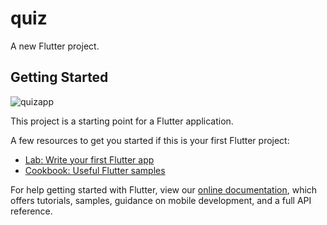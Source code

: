 # quiz

A new Flutter project.

## Getting Started


![quizapp](https://user-images.githubusercontent.com/64021665/100259628-6d348a80-2f6e-11eb-9880-89c8f20838ac.gif)

This project is a starting point for a Flutter application.

A few resources to get you started if this is your first Flutter project:

- [Lab: Write your first Flutter app](https://flutter.dev/docs/get-started/codelab)
- [Cookbook: Useful Flutter samples](https://flutter.dev/docs/cookbook)

For help getting started with Flutter, view our
[online documentation](https://flutter.dev/docs), which offers tutorials,
samples, guidance on mobile development, and a full API reference.

